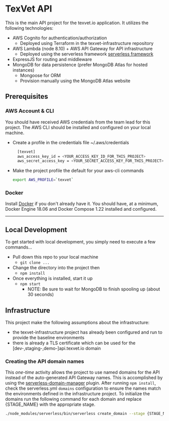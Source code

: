 # TexVet API

This is the main API project for the texvet.io application. It utilizes the following technologies:

- AWS Cognito for authentication/authorization
  - Deployed using Terraform in the texvet-infrastructure repository
- AWS Lambda (node 8.10) + AWS API Gateway for API infrastructure
  - Deployed using the serverless framework [serverless framework](https://serverless.com/framework/docs/providers/aws/guide/quick-start/)
- ExpressJS for routing and middleware
- MongoDB for data persistence (prefer MongoDB Atlas for hosted instances)
  - Mongoose for ORM
  - Provision manually using the MongoDB Atlas website

## Prerequisites

### AWS Account & CLI

You should have received AWS credentials from the team lead for this project.
The AWS CLI should be installed and configured on your local machine.

- Create a profile in the credentials file ~/.aws/credentials

  ```bash
    [texvet]
    aws_access_key_id = <YOUR_ACCESS_KEY_ID_FOR_THIS_PROJECT>
    aws_secret_access_key = <YOUR_SECRET_ACCESS_KEY_FOR_THIS_PROJECT>
  ```

- Make the project profile the default for your aws-cli commands

  ```bash
  export AWS_PROFILE=`texvet`
  ```

### Docker

Install [Docker](https://www.docker.com/) if you don't already have it.
You should have, at a minimum, Docker Engine 18.06 and Docker Compose 1.22 installed and configured.

---

## Local Development

To get started with local development, you simply need to execute a few commands...

- Pull down this repo to your local machine
  - `git clone ...`
- Change the directory into the project then
  - `npm install`
- Once everything is installed, start it up
  - `npm start`
    - NOTE: Be sure to wait for MongoDB to finish spooling up (about 30 seconds)

## Infrastructure

This project make the following assumptions about the infrastructure:

- the texvet-infrastructure project has already been configured and run to provide the baseline environments
- there is already a TLS certificate which can be used for the [dev-,staging-,demo-]api.texvet.io domain

### Creating the API domain names

This _one-time_ activity allows the project to use named domains for the API instead of the auto-generated API Gateway names.
This is accomplished by using the [serverless-domain-manager](https://github.com/amplify-education/serverless-domain-manager) plugin.
After running `npm install`, check the serverless.yml `domains` configuration to ensure the names match the environments defined in the infrastructure project.
To initialize the domains run the following command for each domain and replace {STAGE_NAME} with the appropriate stage.

```bash
./node_modules/serverless/bin/serverless create_domain --stage {STAGE_NAME}
```
